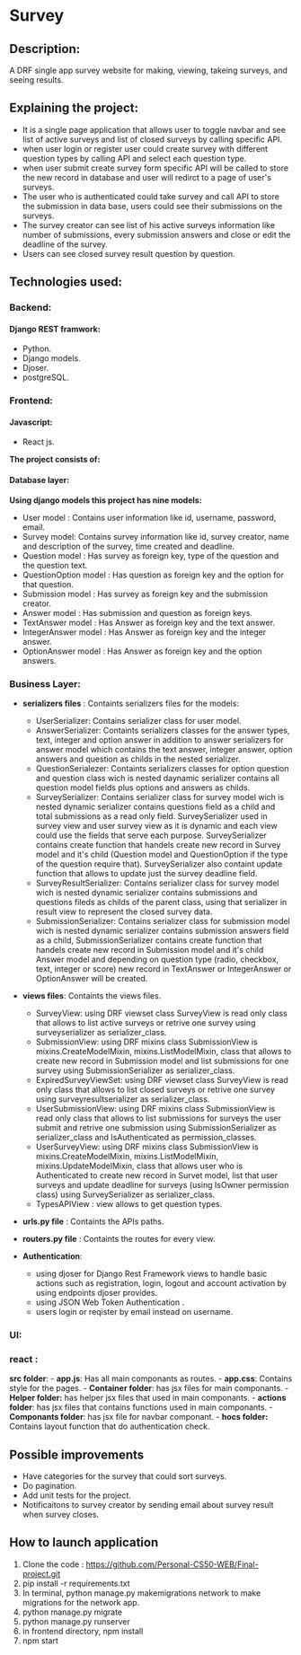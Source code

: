 # Survey
## Description:

 A DRF single app survey website for making, viewing, takeing surveys, and seeing results.

## Explaining the project:
- It is a single page application that allows user to toggle navbar and see list of active surveys and list of closed surveys by calling specific API.
- when user login or register user could create survey with different question types by calling API and select each question type.
- when user submit create survey form specific API will be called to store the new record in database and user will redirct to a page of user's surveys.
- The user who is authenticated could take survey and call API  to store the submission in data base, users could see their submissions on the surveys. 
- The survey creator can see list of his active surveys information like number of submissions, every submission answers and close or edit the deadline of the survey.
- Users can see closed survey result question by question.

## Technologies used:

### Backend:

#### Django REST framwork:
- Python.
- Django models.
- Djoser.
- postgreSQL.

### Frontend:
#### Javascript:
- React js.


**The project consists of:**
#### **Database layer**:

 **Using django models this project has nine models:**
 
 - User model : Contains user information like id, username, password, email.
 - Survey model: Contains survey information like id, survey creator, name and description of the survey, time created and deadline.
 - Question model : Has survey as foreign key, type of the question and the question text.
 - QuestionOption model : Has question as foreign key and the option for that question.
 - Submission model : Has survey as foreign key and the submission creator.
 - Answer model : Has submission and question as foreign keys.
 - TextAnswer model : Has Answer as foreign key and the text answer.
 - IntegerAnswer model : Has Answer as foreign key and the integer answer.
 - OptionAnswer model : Has Answer as foreign key and the option answers.

### **Business Layer:**
- **serializers files** : Containts serializers files for the models:

   - UserSerializer: Contains serializer class for user model.
   - AnswerSerializer: Containts serializers classes for the answer types, text, integer and option answer in addition to answer serializers for answer model which           contains the text answer, integer answer, option answers and question as childs in the nested serializer.
   - QuestionSerialezer: Containts serializers classes for option question and question class wich is nested daynamic serializer contains all question model fields           plus options and answers as childs.
   - SurveySerializer: Contains serializer class for survey model wich is nested dynamic serializer contains questions field as a child and total submissions as a read       only field.
     SurveySerializer used in survey view and user survey view as it is dynamic and each view could use the fields that serve each purpose.
     SurveySerializer contains create function that handels create new record in Survey model and it's child (Question model and  QuestionOption if the type of the         question require that). SurveySerializer also containt update function that allows to update just the survey deadline field.
   - SurveyResultSerializer: Contains serializer class for survey model wich is nested dynamic serializer contains submissions and questions fileds as childs of the         parent class, using that serializer in result view to represent the closed survey data.
   - SubmissionSerializer:  Contains serializer class for submission model wich is nested dynamic serializer contains submission answers field as a child,     SubmissionSerializer contains create function that handels create new record in Submission model and it's child Answer model and depending on question type (radio, checkbox, text, integer or score) new record in TextAnswer or IntegerAnswer or OptionAnswer will be created.
   

- **views files**: Containts the views files.

  - SurveyView: using DRF viewset class SurveyView is read only class that allows to list active surveys or retrive one survey using surveyserializer as              serializer_class.
  - SubmissionView: using DRF mixins class SubmissionView is mixins.CreateModelMixin, mixins.ListModelMixin, class that allows to create new record in Submission model      and list submissions for one survey using SubmissionSerializer as serializer_class.
  - ExpiredSurveyViewSet: using DRF viewset class SurveyView is read only class that allows to list closed surveys or retrive one survey using surveyresultserializer      as serializer_class.
  - UserSubmissionView: using DRF mixins class SubmissionView is read only class that allows to  list submissions for surveys the user submit and  retrive one    submission  using SubmissionSerializer as serializer_class and IsAuthenticated as permission_classes.
  - UserSurveyView: using DRF mixins class SubmissionView is mixins.CreateModelMixin, mixins.ListModelMixin, mixins.UpdateModelMixin, class that allows user who is   Authenticated to create new  record in Survet model, list that user surveys and update deadline for surveys (using IsOwner permission class) using SurveySerializer as serializer_class.
  - TypesAPIView : view allows to get question types.


- **urls.py file** : Containts the APIs paths.
- **routers.py file** : Containts the routes for every view.


- **Authentication**:
   - using djoser for Django Rest Framework views to handle basic actions such as registration, login, logout and account activation by using endpoints djoser provides.
   - using JSON Web Token Authentication .
   - users login or reqister by email instead on username.

### **UI:**
 ### **react** : 
 **src folder**:
      - **app.js**: Has all main componants as routes.
      - **app.css**: Contains style for the pages.
      - **Container folder**: has jsx files for main componants.
      -  **Helper folder:** has helper jsx files that used in main componants.
      -  **actions folder**: has jsx files that contains functions used in main componants.
      -  **Componants folder**: has jsx file for navbar componant.
      -  **hocs folder:** Contains layout function that do authentication check.


## Possible improvements

- Have categories for the survey that could sort surveys.
-  Do pagination.
- Add unit tests for the project.
- Notificaitons to survey creator by sending email about survey result when survey closes.

## How to launch application

1. Clone the code : https://github.com/Personal-CS50-WEB/Final-project.git
2. pip install -r requirements.txt
3. In terminal, python manage.py makemigrations network to make migrations for the network app.
4. python manage.py migrate
5. python manage.py runserver
6. in frontend directory, npm install 
7. npm start
